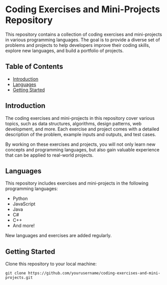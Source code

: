 # Coding Exercises and Mini-Projects Repository

This repository contains a collection of coding exercises and mini-projects in various programming languages. The goal is to provide a diverse set of problems and projects to help developers improve their coding skills, explore new languages, and build a portfolio of projects.

## Table of Contents

- [Introduction](#introduction)
- [Languages](#languages)
- [Getting Started](#getting-started)

## Introduction

The coding exercises and mini-projects in this repository cover various topics, such as data structures, algorithms, design patterns, web development, and more. Each exercise and project comes with a detailed description of the problem, example inputs and outputs, and test cases.

By working on these exercises and projects, you will not only learn new concepts and programming languages, but also gain valuable experience that can be applied to real-world projects.

## Languages

This repository includes exercises and mini-projects in the following programming languages:

- Python
- JavaScript
- Java
- C#
- C++
- And more!

New languages and exercises are added regularly.

## Getting Started

Clone this repository to your local machine:

```
git clone https://github.com/yourusername/coding-exercises-and-mini-projects.git
```

